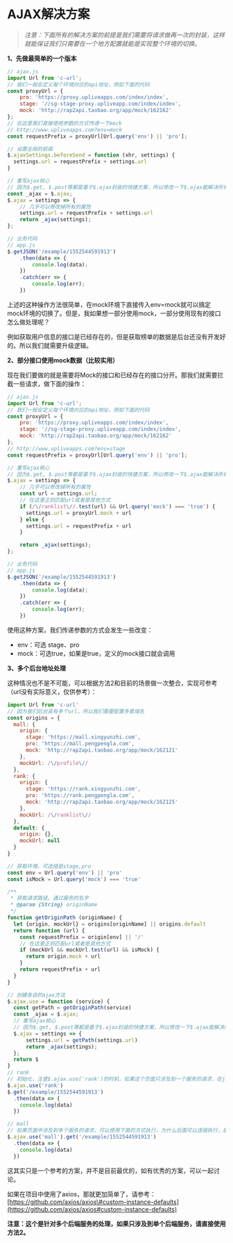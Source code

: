 # AJAX解决方案

> _注意：下面所有的解决方案的前提是我们需要将请求做再一次的封装，这样就能保证我们只需要在一个地方配置就能是实现整个环境的切换。_

**1、先做最简单的一个版本**

```js
// ajax.js
import Url from 'c-url';
// 我们一般会定义每个环境对应的api地址，例如下面的代码
const proxyUrl = {
    pro: 'https://proxy.upliveapps.com/index/index',
    stage: '//sg-stage-proxy.upliveapp.com/index/index',
    mock: 'http://rap2api.taobao.org/app/mock/162162'
};
// 在这里我们直接使用参数的方式传递一下mock
// http://www.upliveapps.com?env=mock
const requestPrefix = proxyUrl[Url.query('env') || 'pro'];

// 设置全局的前缀
$.ajaxSettings.beforeSend = function (xhr, settings) {
  settings.url = requestPrefix + settings.url
}

// 重写ajax核心
// 因为$.get, $.post等都是基于$.ajax封装的快捷方案，所以修改一下$.ajax能解决所有的问题，下面是实现：
const _ajax = $.ajax;
$.ajax = settings => {
    // 几乎可以修改掉所有的属性
    settings.url = requestPrefix + settings.url
    return _ajax(settings);
};

// 业务代码
// app.js
$.getJSON('/example/1552544591913')
    .then(data => {
        console.log(data);
    })
    .catch(err => {
        console.log(err);
    })
```

上述的这种操作方法很简单，在mock环境下直接传入env=mock就可以搞定mock环境的切换了。但是，我如果想一部分使用mock，一部分使用现有的接口怎么做处理呢？

例如获取用户信息的接口是已经存在的，但是获取榜单的数据是后台还没有开发好的。所以我们就需要升级逻辑。

**2、部分接口使用mock数据（比较实用）**

现在我们要做的就是需要将Mock的接口和已经存在的接口分开。那我们就需要拦截一些请求，做下面的操作：

```js
// ajax.js
import Url from 'c-url';
// 我们一般会定义每个环境对应的api地址，例如下面的代码
const proxyUrl = {
    pro: 'https://proxy.upliveapps.com/index/index',
    stage: '//sg-stage-proxy.upliveapp.com/index/index',
    mock: 'http://rap2api.taobao.org/app/mock/162162'
};
// http://www.upliveapps.com?env=stage
const requestPrefix = proxyUrl[Url.query('env') || 'pro'];

// 重写ajax核心
// 因为$.get, $.post等都是基于$.ajax封装的快捷方案，所以修改一下$.ajax能解决所有的问题，下面是实现：
$.ajax = settings => {
    // 几乎可以修改掉所有的属性
    const url = settings.url;
    // 在这里正则匹配url或者是其他方式
    if (/\/ranklist\//.test(url) && Url.query('mock') === 'true') {
      settings.url = proxyUrl.mock + url
    } else {
      settings.url = requestPrefix + url
    }

    return _ajax(settings);
};

// 业务代码
// app.js
$.getJSON('/example/1552544591913')
    .then(data => {
        console.log(data);
    })
    .catch(err => {
        console.log(err);
    })
```

使用这种方案，我们传递参数的方式会发生一些改变：

* env：可选 stage、pro
* mock：可选true，如果是true，定义的mock接口就会调用

**3、多个后台地址处理**

这种情况也不是不可能，可以根据方法2和目前的场景做一次整合，实现可参考（url没有实际意义，仅供参考）：

```js
import Url from 'c-url'
// 因为我们后台具有多个url，所以我们需要配置多套域名
const origins = {
  mall: {
    origin: {
      stage: 'https://mall.xingyunzhi.com',
      pro: 'https://mall.pengpengla.com',
      mock: 'http://rap2api.taobao.org/app/mock/162121'
    },
    mockUrl: /\/profile\//
  },
  rank: {
    origin: {
      stage: 'https://rank.xingyunzhi.com',
      pro: 'https://rank.pengpengla.com',
      mock: 'http://rap2api.taobao.org/app/mock/162125'
    },
    mockUrl: /\/ranklist\//
  },
  default: {
    origin: {},
    mockUrl: null
  }
}

// 获取环境，可选值是stage,pro
const env = Url.query('env') || 'pro'
const isMock = Url.query('mock') === 'true'

/**
 * 获取请求路径，通过服务的名字
 * @param {String} originName 
 */
function getOriginPath (originName) {
  let {origin, mockUrl} = origins[originName] || origins.default
  return function (url) {
    const requestPrefix = origin[env] || '/'
    // 在这里正则匹配url或者是其他方式
    if (mockUrl && mockUrl.test(url) && isMock) {
      return origin.mock + url
    }
    return requestPrefix + url
  }
}

// 创建各自的ajax方法
$.ajax.use = function (service) {
  const getPath = getOriginPath(service)
  const _ajax = $.ajax;
  // 重写ajax核心
  // 因为$.get, $.post等都是基于$.ajax封装的快捷方案，所以修改一下$.ajax能解决所有的问题，下面是实现：
  $.ajax = settings => {
      settings.url = getPath(settings.url)
      return _ajax(settings);
  };
  return $
}
// rank
// 初始化，注意$.ajax.use('rank')的时机，如果这个页面只涉及到一个服务的请求，在js的顶部执行$.ajax.use('rank')就可以了
$.ajax.use('rank')
$.get('/example/1552544591913')
  .then(data => {
    console.log(data)
  })

// mall
// 如果页面中涉及到多个服务的请求，可以使用下面的方式执行，为什么后面可以连缀执行，是因为use返回了$
$.ajax.use('mall').get('/example/1552544591913')
  .then(data => {
    console.log(data)
  })
```

这其实只是一个参考的方案，并不是目前最优的，如有优秀的方案，可以一起讨论。

如果在项目中使用了axios，那就更加简单了，请参考：[https://github.com/axios/axios\#custom-instance-defaults](https://github.com/axios/axios#custom-instance-defaults)

**注意：这个是针对多个后端服务的处理，如果只涉及到单个后端服务，请直接使用方法2。**

